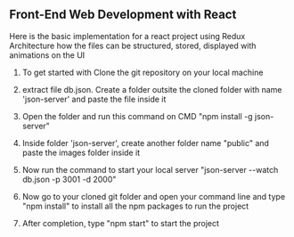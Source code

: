 ## Front-End Web Development with React
Here is the basic implementation for a react project using Redux Architecture how the files can be structured, stored, displayed with animations on the UI

1) To get started with Clone the git repository on your local machine

2) extract file db.json. Create a folder outsite the cloned folder with name 'json-server' and paste the file inside it

3) Open the folder and run this command on CMD "npm install -g json-server"

4) Inside folder 'json-server', create another folder name "public" and paste the images folder inside it

5) Now run the command to start your local server "json-server --watch db.json -p 3001 -d 2000"

6) Now go to your cloned git folder and open your command line and type "npm install" to install all the npm packages to run the project

7) After completion, type "npm start" to start the project